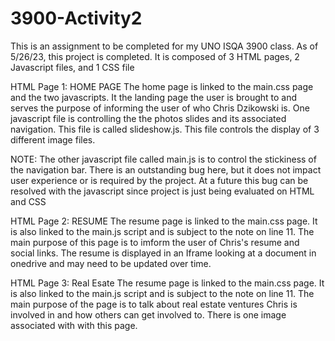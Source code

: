 # 3900-Activity2
This is an assignment to be completed for my UNO ISQA 3900 class.
As of 5/26/23, this project is completed.
It is composed of 3 HTML pages, 2 Javascript files, and 1 CSS file

HTML Page 1: HOME PAGE
The home page is linked to the main.css page and the two javascripts.
It the landing page the user is brought to and serves the purpose of informing the user of who Chris Dzikowski is.
One javascript file is controlling the the photos slides and its associated navigation. This file is called slideshow.js. This file controls the display of 3 different image files.

NOTE:
The other javascript file called main.js is to control the stickiness of the navigation bar. There is an outstanding bug here, but it 
does not impact user experience or is required by the project. At a future this bug can be resolved with the javascript since project is just being
evaluated on HTML and CSS

HTML Page 2: RESUME
The resume page is linked to the main.css page. It is also linked to the main.js script and is subject to the note on line 11.
The main purpose of this page is to imform the user of Chris's resume and social links.
The resume is displayed in an Iframe looking at a document in onedrive and may need to be updated over time.

HTML Page 3: Real Esate
The resume page is linked to the main.css page. It is also linked to the main.js script and is subject to the note on line 11.
The main purpose of the page is to talk about real estate ventures Chris is involved in and how others can get involved to.
There is one image associated with with this page.
